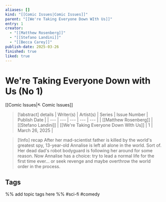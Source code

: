 ```yaml
---
aliases: []
kind: "[[Comic Issues|Comic Issues]]"
parent: "[[We're Taking Everyone Down WIth Us]]"
entry: 1
creator:
  - "[[Matthew Rosenberg]]"
  - "[[Stefano Landini]]"
  - "[[Becca Carey]]"
publish-date: 2025-03-26
finished: true
liked: true
---
```

# We're Taking Everyone Down with Us (No 1)
[[Comic Issues|↖ Comic Issues]]

> [!abstract] details
> | Writer(s) | Artist(s) | Series | Issue Number | Publish Date | 
> | --- | --- | --- | --- | --- |
> |  [[Matthew Rosenberg]]  |  [[Stefano Landini]]  |  [[We're Taking Everyone Down WIth Us]]  |  1  | March 26, 2025 |

> [!info] recap
> After her mad-scientist father is killed by the world's greatest spy, 13-year-old Annalise is left all alone in the world. Sort of. Her dead dad's robot bodyguard is following her around for some reason. Now Annalise has a choice: try to lead a normal life for the first time ever... or seek revenge and maybe overthrow the world order in the process.

## Tags
%% add topic tags here %% 
#sci-fi #comedy